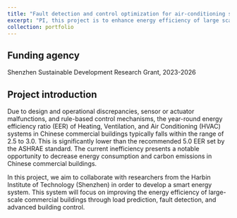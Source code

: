 ```yaml
---
title: "Fault detection and control optimization for air-conditioning system of commercial buildings"
excerpt: "PI, this project is to enhance energy efficiency of large scale commercial buildings through load prediction, fault detection, and advanced building control"
collection: portfolio
---
```


## Funding agency
Shenzhen Sustainable Development Research Grant, 2023-2026

## Project introduction
Due to design and operational discrepancies, sensor or actuator malfunctions, and rule-based control mechanisms, the year-round energy efficiency ratio (EER) of Heating, Ventilation, and Air Conditioning (HVAC) systems in Chinese commercial buildings typically falls within the range of 2.5 to 3.0. This is significantly lower than the recommended 5.0 EER set by the ASHRAE standard. The current inefficiency presents a notable opportunity to decrease energy consumption and carbon emissions in Chinese commercial buildings.<br>

In this project, we aim to collaborate with researchers from the Harbin Institute of Technology (Shenzhen) in order to develop a smart energy system. This system will focus on improving the energy efficiency of large-scale commercial buildings through load prediction, fault detection, and advanced building control.